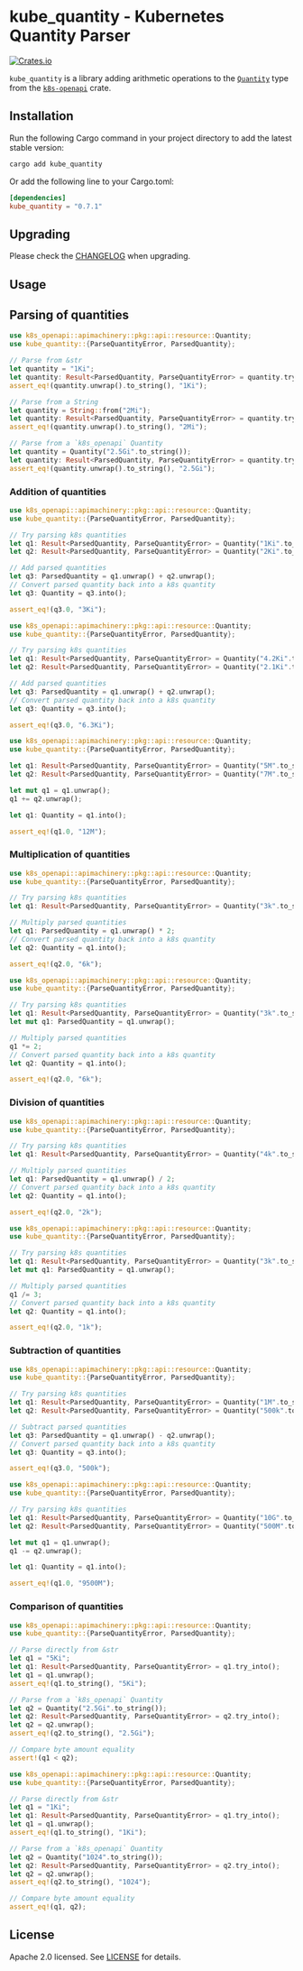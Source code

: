 # kube_quantity - Kubernetes Quantity Parser

[![Crates.io](https://img.shields.io/crates/v/kube_quantity)](https://crates.io/crates/kube_quantity)

`kube_quantity` is a library adding arithmetic operations to the [`Quantity`](https://arnavion.github.io/k8s-openapi/v0.17.x/k8s_openapi/apimachinery/pkg/api/resource/struct.Quantity.html#)
type from the [`k8s-openapi`](https://crates.io/crates/k8s-openapi) crate.

## Installation

Run the following Cargo command in your project directory to add the latest
stable version:

```bash
cargo add kube_quantity
```

Or add the following line to your Cargo.toml:

```toml
[dependencies]
kube_quantity = "0.7.1"
```

## Upgrading

Please check the [CHANGELOG](https://github.com/ThomasK33/kube-quantity-rs/blob/main/CHANGELOG.md)
when upgrading.

## Usage

## Parsing of quantities

```rust
use k8s_openapi::apimachinery::pkg::api::resource::Quantity;
use kube_quantity::{ParseQuantityError, ParsedQuantity};

// Parse from &str
let quantity = "1Ki";
let quantity: Result<ParsedQuantity, ParseQuantityError> = quantity.try_into();
assert_eq!(quantity.unwrap().to_string(), "1Ki");

// Parse from a String
let quantity = String::from("2Mi");
let quantity: Result<ParsedQuantity, ParseQuantityError> = quantity.try_into();
assert_eq!(quantity.unwrap().to_string(), "2Mi");

// Parse from a `k8s_openapi` Quantity
let quantity = Quantity("2.5Gi".to_string());
let quantity: Result<ParsedQuantity, ParseQuantityError> = quantity.try_into();
assert_eq!(quantity.unwrap().to_string(), "2.5Gi");
```

### Addition of quantities

```rust
use k8s_openapi::apimachinery::pkg::api::resource::Quantity;
use kube_quantity::{ParseQuantityError, ParsedQuantity};

// Try parsing k8s quantities
let q1: Result<ParsedQuantity, ParseQuantityError> = Quantity("1Ki".to_string()).try_into();
let q2: Result<ParsedQuantity, ParseQuantityError> = Quantity("2Ki".to_string()).try_into();

// Add parsed quantities
let q3: ParsedQuantity = q1.unwrap() + q2.unwrap();
// Convert parsed quantity back into a k8s quantity
let q3: Quantity = q3.into();

assert_eq!(q3.0, "3Ki");
```

```rust
use k8s_openapi::apimachinery::pkg::api::resource::Quantity;
use kube_quantity::{ParseQuantityError, ParsedQuantity};

// Try parsing k8s quantities
let q1: Result<ParsedQuantity, ParseQuantityError> = Quantity("4.2Ki".to_string()).try_into();
let q2: Result<ParsedQuantity, ParseQuantityError> = Quantity("2.1Ki".to_string()).try_into();

// Add parsed quantities
let q3: ParsedQuantity = q1.unwrap() + q2.unwrap();
// Convert parsed quantity back into a k8s quantity
let q3: Quantity = q3.into();

assert_eq!(q3.0, "6.3Ki");
```

```rust
use k8s_openapi::apimachinery::pkg::api::resource::Quantity;
use kube_quantity::{ParseQuantityError, ParsedQuantity};

let q1: Result<ParsedQuantity, ParseQuantityError> = Quantity("5M".to_string()).try_into();
let q2: Result<ParsedQuantity, ParseQuantityError> = Quantity("7M".to_string()).try_into();

let mut q1 = q1.unwrap();
q1 += q2.unwrap();

let q1: Quantity = q1.into();

assert_eq!(q1.0, "12M");

```

### Multiplication of quantities

```rust
use k8s_openapi::apimachinery::pkg::api::resource::Quantity;
use kube_quantity::{ParseQuantityError, ParsedQuantity};

// Try parsing k8s quantities
let q1: Result<ParsedQuantity, ParseQuantityError> = Quantity("3k".to_string()).try_into();

// Multiply parsed quantities
let q1: ParsedQuantity = q1.unwrap() * 2;
// Convert parsed quantity back into a k8s quantity
let q2: Quantity = q1.into();

assert_eq!(q2.0, "6k");
```

```rust
use k8s_openapi::apimachinery::pkg::api::resource::Quantity;
use kube_quantity::{ParseQuantityError, ParsedQuantity};

// Try parsing k8s quantities
let q1: Result<ParsedQuantity, ParseQuantityError> = Quantity("3k".to_string()).try_into();
let mut q1: ParsedQuantity = q1.unwrap();

// Multiply parsed quantities
q1 *= 2;
// Convert parsed quantity back into a k8s quantity
let q2: Quantity = q1.into();

assert_eq!(q2.0, "6k");
```

### Division of quantities

```rust
use k8s_openapi::apimachinery::pkg::api::resource::Quantity;
use kube_quantity::{ParseQuantityError, ParsedQuantity};

// Try parsing k8s quantities
let q1: Result<ParsedQuantity, ParseQuantityError> = Quantity("4k".to_string()).try_into();

// Multiply parsed quantities
let q1: ParsedQuantity = q1.unwrap() / 2;
// Convert parsed quantity back into a k8s quantity
let q2: Quantity = q1.into();

assert_eq!(q2.0, "2k");
```

```rust
use k8s_openapi::apimachinery::pkg::api::resource::Quantity;
use kube_quantity::{ParseQuantityError, ParsedQuantity};

// Try parsing k8s quantities
let q1: Result<ParsedQuantity, ParseQuantityError> = Quantity("3k".to_string()).try_into();
let mut q1: ParsedQuantity = q1.unwrap();

// Multiply parsed quantities
q1 /= 3;
// Convert parsed quantity back into a k8s quantity
let q2: Quantity = q1.into();

assert_eq!(q2.0, "1k");
```

### Subtraction of quantities

```rust
use k8s_openapi::apimachinery::pkg::api::resource::Quantity;
use kube_quantity::{ParseQuantityError, ParsedQuantity};

// Try parsing k8s quantities
let q1: Result<ParsedQuantity, ParseQuantityError> = Quantity("1M".to_string()).try_into();
let q2: Result<ParsedQuantity, ParseQuantityError> = Quantity("500k".to_string()).try_into();

// Subtract parsed quantities
let q3: ParsedQuantity = q1.unwrap() - q2.unwrap();
// Convert parsed quantity back into a k8s quantity
let q3: Quantity = q3.into();

assert_eq!(q3.0, "500k");
```

```rust
use k8s_openapi::apimachinery::pkg::api::resource::Quantity;
use kube_quantity::{ParseQuantityError, ParsedQuantity};

// Try parsing k8s quantities
let q1: Result<ParsedQuantity, ParseQuantityError> = Quantity("10G".to_string()).try_into();
let q2: Result<ParsedQuantity, ParseQuantityError> = Quantity("500M".to_string()).try_into();

let mut q1 = q1.unwrap();
q1 -= q2.unwrap();

let q1: Quantity = q1.into();

assert_eq!(q1.0, "9500M");
```

### Comparison of quantities

```rust
use k8s_openapi::apimachinery::pkg::api::resource::Quantity;
use kube_quantity::{ParseQuantityError, ParsedQuantity};

// Parse directly from &str
let q1 = "5Ki";
let q1: Result<ParsedQuantity, ParseQuantityError> = q1.try_into();
let q1 = q1.unwrap();
assert_eq!(q1.to_string(), "5Ki");

// Parse from a `k8s_openapi` Quantity
let q2 = Quantity("2.5Gi".to_string());
let q2: Result<ParsedQuantity, ParseQuantityError> = q2.try_into();
let q2 = q2.unwrap();
assert_eq!(q2.to_string(), "2.5Gi");

// Compare byte amount equality
assert!(q1 < q2);
```

```rust
use k8s_openapi::apimachinery::pkg::api::resource::Quantity;
use kube_quantity::{ParseQuantityError, ParsedQuantity};

// Parse directly from &str
let q1 = "1Ki";
let q1: Result<ParsedQuantity, ParseQuantityError> = q1.try_into();
let q1 = q1.unwrap();
assert_eq!(q1.to_string(), "1Ki");

// Parse from a `k8s_openapi` Quantity
let q2 = Quantity("1024".to_string());
let q2: Result<ParsedQuantity, ParseQuantityError> = q2.try_into();
let q2 = q2.unwrap();
assert_eq!(q2.to_string(), "1024");

// Compare byte amount equality
assert_eq!(q1, q2);
```

## License

Apache 2.0 licensed. See [LICENSE](https://github.com/ThomasK33/kube-quantity-rs/blob/main/LICENSE)
for details.
